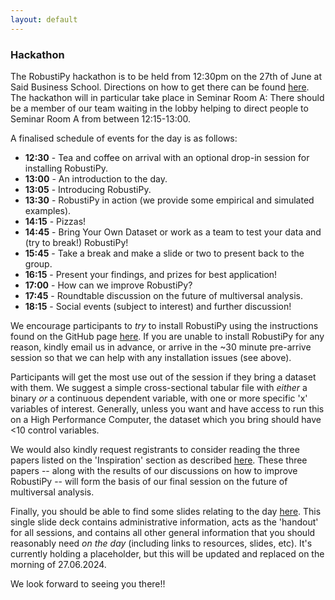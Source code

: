 ```yaml
---
layout: default
---
```


### Hackathon

The RobustiPy hackathon is to be held from 12:30pm on the 27th of June at Said Business School. Directions on how to get there can be found [here](https://www.sbs.ox.ac.uk/about-us/venue-hire/organiser-and-delegate-information/directions-park-end-street). The hackathon will in particular take place in Seminar Room A: There should be a member of our team waiting in the lobby helping to direct people to Seminar Room A from between 12:15-13:00.

A finalised schedule of events for the day is as follows:

- **12:30** - Tea and coffee on arrival with an optional drop-in session for installing RobustiPy.
- **13:00** - An introduction to the day.
- **13:05** - Introducing RobustiPy.
- **13:30** - RobustiPy in action (we provide some empirical and simulated examples).
- **14:15** - Pizzas!
- **14:45** - Bring Your Own Dataset or work as a team to test your data and (try to break!) RobustiPy!
- **15:45** - Take a break and make a slide or two to present back to the group.
- **16:15** - Present your findings, and prizes for best application!
- **17:00** - How can we improve RobustiPy?
- **17:45** - Roundtable discussion on the future of multiversal analysis.
- **18:15** - Social events (subject to interest) and further discussion!

We encourage participants to _try_ to install RobustiPy using the instructions found on the GitHub page [here](https://github.com/RobustiPy/robustipy). If you are unable to install RobustiPy for any reason, kindly email us in advance, or arrive in the ~30 minute pre-arrive session so that we can help with any installation issues (see above).

Participants will get the most use out of the session if they bring a dataset with them. We suggest a simple cross-sectional tabular file with _either_ a binary _or_ a continuous dependent variable, with one or more specific 'x' variables of interest. Generally, unless you want and have access to run this on a High Performance Computer, the dataset which you bring should have <10 control variables.

We would also kindly request registrants to consider reading the three papers listed on the 'Inspiration' section as described [here](https://robustipy.github.io/). These three papers -- along with the results of our discussions on how to improve RobustiPy -- will form the basis of our final session on the future of multiversal analysis.

Finally, you should be able to find some slides relating to the day [here](https://robustipy.github.io/slides/robustipy_hackathon.pdf). This single slide deck contains administrative information, acts as the 'handout' for all sessions, and contains all other general information that you should reasonably need _on the day_ (including links to resources, slides, etc). It's currently holding a placeholder, but this will be updated and replaced on the morning of 27.06.2024.

We look forward to seeing you there!!